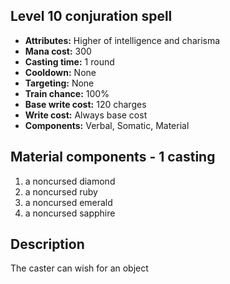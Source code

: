 ## Level 10 conjuration spell

- **Attributes:** Higher of intelligence and charisma
- **Mana cost:** 300
- **Casting time:** 1 round
- **Cooldown:** None
- **Targeting:** None
- **Train chance:** 100%
- **Base write cost:** 120 charges
- **Write cost:** Always base cost
- **Components:** Verbal, Somatic, Material

## Material components - 1 casting

1. a noncursed diamond
2. a noncursed ruby
3. a noncursed emerald
4. a noncursed sapphire

## Description

The caster can wish for an object
